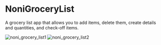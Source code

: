 # NoniGroceryList
A grocery list app that allows you to add items, delete them, create details and quantities, and check-off items.

![noni_grocery_list1](https://cloud.githubusercontent.com/assets/3211658/15272294/03be6cda-1a27-11e6-93cd-72ebe050abce.png)
![noni_grocery_list2](https://cloud.githubusercontent.com/assets/3211658/15272295/059fd66a-1a27-11e6-80bc-c54b3e0ad646.png)

